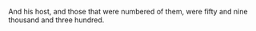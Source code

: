 And his host, and those that were numbered of them, were fifty and nine thousand and three hundred.
